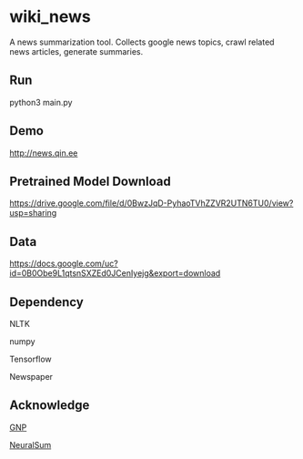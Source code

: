# wiki_news

A news summarization tool. Collects google news topics, crawl related news articles, generate summaries.

## Run
python3 main.py

## Demo

http://news.qin.ee

## Pretrained Model Download

https://drive.google.com/file/d/0BwzJqD-PyhaoTVhZZVR2UTN6TU0/view?usp=sharing

## Data

https://docs.google.com/uc?id=0B0Obe9L1qtsnSXZEd0JCenIyejg&export=download

## Dependency

NLTK

numpy

Tensorflow

Newspaper

## Acknowledge

[GNP](https://github.com/mPAND/gnp)

[NeuralSum](https://github.com/cheng6076/NeuralSum)
